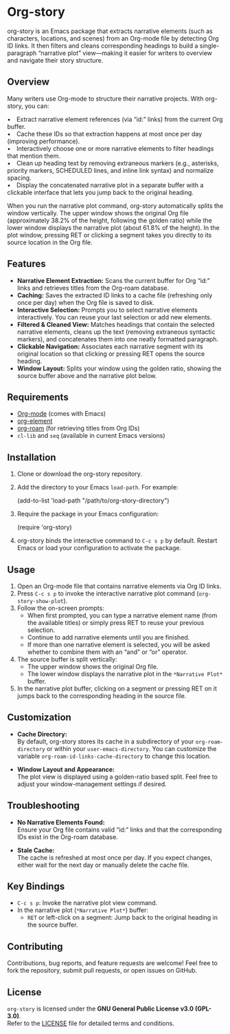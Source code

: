 # Org-story

org-story is an Emacs package that extracts narrative elements (such as characters, locations, and scenes) from an Org-mode file by detecting Org ID links. It then filters and cleans corresponding headings to build a single-paragraph “narrative plot” view—making it easier for writers to overview and navigate their story structure.

## Overview

Many writers use Org-mode to structure their narrative projects. With org-story, you can:

• Extract narrative element references (via “id:” links) from the current Org buffer.  
• Cache these IDs so that extraction happens at most once per day (improving performance).  
• Interactively choose one or more narrative elements to filter headings that mention them.  
• Clean up heading text by removing extraneous markers (e.g., asterisks, priority markers, SCHEDULED lines, and inline link syntax) and normalize spacing.  
• Display the concatenated narrative plot in a separate buffer with a clickable interface that lets you jump back to the original heading.

When you run the narrative plot command, org-story automatically splits the window vertically. The upper window shows the original Org file (approximately 38.2% of the height, following the golden ratio) while the lower window displays the narrative plot (about 61.8% of the height). In the plot window, pressing RET or clicking a segment takes you directly to its source location in the Org file.

## Features

- **Narrative Element Extraction:** Scans the current buffer for Org “id:” links and retrieves titles from the Org-roam database.
- **Caching:** Saves the extracted ID links to a cache file (refreshing only once per day) when the Org file is saved to disk.
- **Interactive Selection:** Prompts you to select narrative elements interactively. You can reuse your last selection or add new elements.
- **Filtered & Cleaned View:** Matches headings that contain the selected narrative elements, cleans up the text (removing extraneous syntactic markers), and concatenates them into one neatly formatted paragraph.
- **Clickable Navigation:** Associates each narrative segment with its original location so that clicking or pressing RET opens the source heading.
- **Window Layout:** Splits your window using the golden ratio, showing the source buffer above and the narrative plot below.

## Requirements

- [Org-mode](https://orgmode.org/) (comes with Emacs)
- [org-element](https://orgmode.org/manual/Org_002delement-API.html)
- [org-roam](https://github.com/org-roam/org-roam) (for retrieving titles from Org IDs)
- `cl-lib` and `seq` (available in current Emacs versions)

## Installation

1. Clone or download the org-story repository.
2. Add the directory to your Emacs `load-path`. For example:

   (add-to-list 'load-path "/path/to/org-story-directory")

3. Require the package in your Emacs configuration:

   (require 'org-story)

4. org-story binds the interactive command to `C-c s p` by default. Restart Emacs or load your configuration to activate the package.

## Usage

1. Open an Org-mode file that contains narrative elements via Org ID links.
2. Press `C-c s p` to invoke the interactive narrative plot command (`org-story-show-plot`).
3. Follow the on-screen prompts:
   - When first prompted, you can type a narrative element name (from the available titles) or simply press RET to reuse your previous selection.
   - Continue to add narrative elements until you are finished.
   - If more than one narrative element is selected, you will be asked whether to combine them with an “and” or “or” operator.
4. The source buffer is split vertically:
   - The upper window shows the original Org file.
   - The lower window displays the narrative plot in the `*Narrative Plot*` buffer.
5. In the narrative plot buffer, clicking on a segment or pressing RET on it jumps back to the corresponding heading in the source file.

## Customization

- **Cache Directory:**  
  By default, org-story stores its cache in a subdirectory of your `org-roam-directory` or within your `user-emacs-directory`. You can customize the variable `org-roam-id-links-cache-directory` to change this location.

- **Window Layout and Appearance:**  
  The plot view is displayed using a golden-ratio based split. Feel free to adjust your window-management settings if desired.

## Troubleshooting

- **No Narrative Elements Found:**  
  Ensure your Org file contains valid “id:” links and that the corresponding IDs exist in the Org-roam database.
  
- **Stale Cache:**  
  The cache is refreshed at most once per day. If you expect changes, either wait for the next day or manually delete the cache file.

## Key Bindings

- `C-c s p`: Invoke the narrative plot view command.
- In the narrative plot (`*Narrative Plot*`) buffer:
  - `RET` or left-click on a segment: Jump back to the original heading in the source buffer.

## Contributing

Contributions, bug reports, and feature requests are welcome! Feel free to fork the repository, submit pull requests, or open issues on GitHub.

## License

`org-story` is licensed under the **GNU General Public License v3.0 (GPL-3.0)**.  
Refer to the [LICENSE](./LICENSE) file for detailed terms and conditions.
